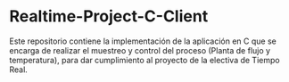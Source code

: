 # Realtime-Project-C-Client
Este repositorio contiene la implementación de la aplicación en C que se encarga de realizar el muestreo y control del proceso (Planta de flujo y temperatura), para dar cumplimiento al proyecto de la electiva de Tiempo Real.
